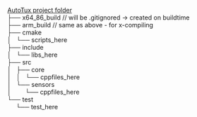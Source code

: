 <u>AutoTux project folder</u><br />
├── x64_86_build // will be .gitignored -> created on buildtime<br />
├── arm_build // same as above - for x-compiling<br />
├── cmake<br />
│   └── scripts_here<br />
├── include<br />
│   └── libs_here<br />
├── src<br />
│   ├── core<br />
│   │   └── cppfiles_here<br />
│   └── sensors<br />
│        └── cppfiles_here<br />
└── test<br />
     └── test_here<br />
